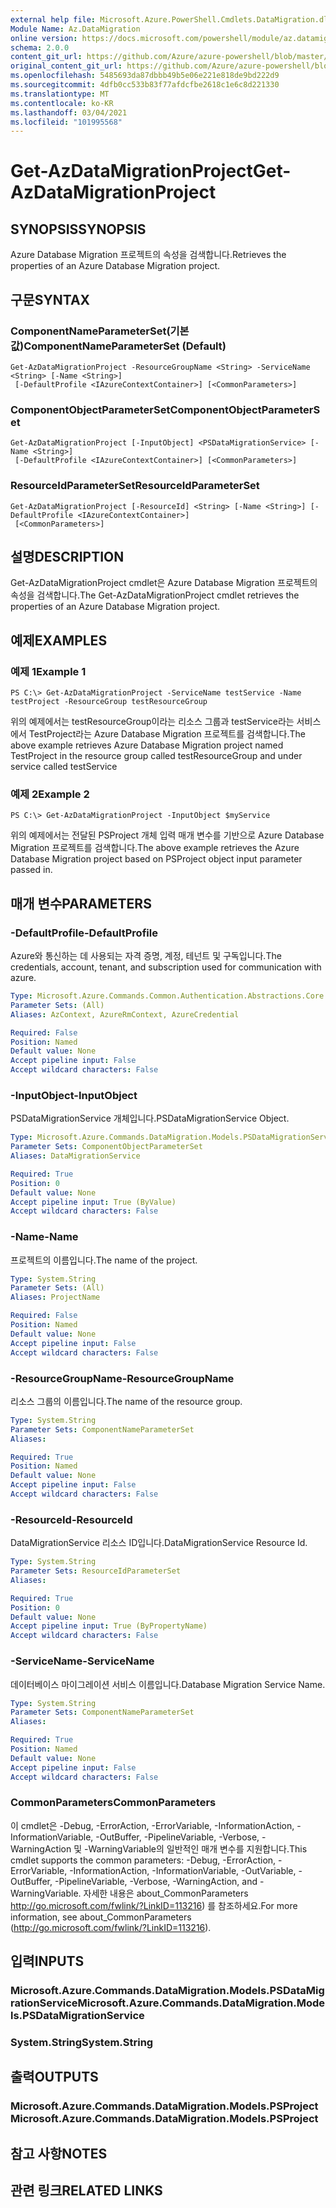 ```yaml
---
external help file: Microsoft.Azure.PowerShell.Cmdlets.DataMigration.dll-Help.xml
Module Name: Az.DataMigration
online version: https://docs.microsoft.com/powershell/module/az.datamigration/Get-AzDataMigrationProject
schema: 2.0.0
content_git_url: https://github.com/Azure/azure-powershell/blob/master/src/DataMigration/DataMigration/help/Get-AzDataMigrationProject.md
original_content_git_url: https://github.com/Azure/azure-powershell/blob/master/src/DataMigration/DataMigration/help/Get-AzDataMigrationProject.md
ms.openlocfilehash: 5485693da87dbbb49b5e06e221e818de9bd222d9
ms.sourcegitcommit: 4dfb0cc533b83f77afdcfbe2618c1e6c8d221330
ms.translationtype: MT
ms.contentlocale: ko-KR
ms.lasthandoff: 03/04/2021
ms.locfileid: "101995568"
---
```

# <span data-ttu-id="094a3-101">Get-AzDataMigrationProject</span><span class="sxs-lookup"><span data-stu-id="094a3-101">Get-AzDataMigrationProject</span></span>

## <span data-ttu-id="094a3-102">SYNOPSIS</span><span class="sxs-lookup"><span data-stu-id="094a3-102">SYNOPSIS</span></span>
<span data-ttu-id="094a3-103">Azure Database Migration 프로젝트의 속성을 검색합니다.</span><span class="sxs-lookup"><span data-stu-id="094a3-103">Retrieves the properties of an Azure Database Migration project.</span></span>

## <span data-ttu-id="094a3-104">구문</span><span class="sxs-lookup"><span data-stu-id="094a3-104">SYNTAX</span></span>

### <span data-ttu-id="094a3-105">ComponentNameParameterSet(기본값)</span><span class="sxs-lookup"><span data-stu-id="094a3-105">ComponentNameParameterSet (Default)</span></span>
```
Get-AzDataMigrationProject -ResourceGroupName <String> -ServiceName <String> [-Name <String>]
 [-DefaultProfile <IAzureContextContainer>] [<CommonParameters>]
```

### <span data-ttu-id="094a3-106">ComponentObjectParameterSet</span><span class="sxs-lookup"><span data-stu-id="094a3-106">ComponentObjectParameterSet</span></span>
```
Get-AzDataMigrationProject [-InputObject] <PSDataMigrationService> [-Name <String>]
 [-DefaultProfile <IAzureContextContainer>] [<CommonParameters>]
```

### <span data-ttu-id="094a3-107">ResourceIdParameterSet</span><span class="sxs-lookup"><span data-stu-id="094a3-107">ResourceIdParameterSet</span></span>
```
Get-AzDataMigrationProject [-ResourceId] <String> [-Name <String>] [-DefaultProfile <IAzureContextContainer>]
 [<CommonParameters>]
```

## <span data-ttu-id="094a3-108">설명</span><span class="sxs-lookup"><span data-stu-id="094a3-108">DESCRIPTION</span></span>
<span data-ttu-id="094a3-109">Get-AzDataMigrationProject cmdlet은 Azure Database Migration 프로젝트의 속성을 검색합니다.</span><span class="sxs-lookup"><span data-stu-id="094a3-109">The Get-AzDataMigrationProject cmdlet retrieves the properties of an Azure Database Migration project.</span></span>

## <span data-ttu-id="094a3-110">예제</span><span class="sxs-lookup"><span data-stu-id="094a3-110">EXAMPLES</span></span>

### <span data-ttu-id="094a3-111">예제 1</span><span class="sxs-lookup"><span data-stu-id="094a3-111">Example 1</span></span>
```
PS C:\> Get-AzDataMigrationProject -ServiceName testService -Name testProject -ResourceGroup testResourceGroup
```

<span data-ttu-id="094a3-112">위의 예제에서는 testResourceGroup이라는 리소스 그룹과 testService라는 서비스에서 TestProject라는 Azure Database Migration 프로젝트를 검색합니다.</span><span class="sxs-lookup"><span data-stu-id="094a3-112">The above example retrieves  Azure Database Migration project named TestProject in the resource group called testResourceGroup and under service called testService</span></span>

### <span data-ttu-id="094a3-113">예제 2</span><span class="sxs-lookup"><span data-stu-id="094a3-113">Example 2</span></span>
```
PS C:\> Get-AzDataMigrationProject -InputObject $myService
```

<span data-ttu-id="094a3-114">위의 예제에서는 전달된 PSProject 개체 입력 매개 변수를 기반으로 Azure Database Migration 프로젝트를 검색합니다.</span><span class="sxs-lookup"><span data-stu-id="094a3-114">The above example retrieves the  Azure Database Migration project based on PSProject object input parameter passed in.</span></span> 

## <span data-ttu-id="094a3-115">매개 변수</span><span class="sxs-lookup"><span data-stu-id="094a3-115">PARAMETERS</span></span>

### <span data-ttu-id="094a3-116">-DefaultProfile</span><span class="sxs-lookup"><span data-stu-id="094a3-116">-DefaultProfile</span></span>
<span data-ttu-id="094a3-117">Azure와 통신하는 데 사용되는 자격 증명, 계정, 테넌트 및 구독입니다.</span><span class="sxs-lookup"><span data-stu-id="094a3-117">The credentials, account, tenant, and subscription used for communication with azure.</span></span>

```yaml
Type: Microsoft.Azure.Commands.Common.Authentication.Abstractions.Core.IAzureContextContainer
Parameter Sets: (All)
Aliases: AzContext, AzureRmContext, AzureCredential

Required: False
Position: Named
Default value: None
Accept pipeline input: False
Accept wildcard characters: False
```

### <span data-ttu-id="094a3-118">-InputObject</span><span class="sxs-lookup"><span data-stu-id="094a3-118">-InputObject</span></span>
<span data-ttu-id="094a3-119">PSDataMigrationService 개체입니다.</span><span class="sxs-lookup"><span data-stu-id="094a3-119">PSDataMigrationService Object.</span></span>

```yaml
Type: Microsoft.Azure.Commands.DataMigration.Models.PSDataMigrationService
Parameter Sets: ComponentObjectParameterSet
Aliases: DataMigrationService

Required: True
Position: 0
Default value: None
Accept pipeline input: True (ByValue)
Accept wildcard characters: False
```

### <span data-ttu-id="094a3-120">-Name</span><span class="sxs-lookup"><span data-stu-id="094a3-120">-Name</span></span>
<span data-ttu-id="094a3-121">프로젝트의 이름입니다.</span><span class="sxs-lookup"><span data-stu-id="094a3-121">The name of the project.</span></span>

```yaml
Type: System.String
Parameter Sets: (All)
Aliases: ProjectName

Required: False
Position: Named
Default value: None
Accept pipeline input: False
Accept wildcard characters: False
```

### <span data-ttu-id="094a3-122">-ResourceGroupName</span><span class="sxs-lookup"><span data-stu-id="094a3-122">-ResourceGroupName</span></span>
<span data-ttu-id="094a3-123">리소스 그룹의 이름입니다.</span><span class="sxs-lookup"><span data-stu-id="094a3-123">The name of the resource group.</span></span>

```yaml
Type: System.String
Parameter Sets: ComponentNameParameterSet
Aliases:

Required: True
Position: Named
Default value: None
Accept pipeline input: False
Accept wildcard characters: False
```

### <span data-ttu-id="094a3-124">-ResourceId</span><span class="sxs-lookup"><span data-stu-id="094a3-124">-ResourceId</span></span>
<span data-ttu-id="094a3-125">DataMigrationService 리소스 ID입니다.</span><span class="sxs-lookup"><span data-stu-id="094a3-125">DataMigrationService Resource Id.</span></span>

```yaml
Type: System.String
Parameter Sets: ResourceIdParameterSet
Aliases:

Required: True
Position: 0
Default value: None
Accept pipeline input: True (ByPropertyName)
Accept wildcard characters: False
```

### <span data-ttu-id="094a3-126">-ServiceName</span><span class="sxs-lookup"><span data-stu-id="094a3-126">-ServiceName</span></span>
<span data-ttu-id="094a3-127">데이터베이스 마이그레이션 서비스 이름입니다.</span><span class="sxs-lookup"><span data-stu-id="094a3-127">Database Migration Service Name.</span></span>

```yaml
Type: System.String
Parameter Sets: ComponentNameParameterSet
Aliases:

Required: True
Position: Named
Default value: None
Accept pipeline input: False
Accept wildcard characters: False
```

### <span data-ttu-id="094a3-128">CommonParameters</span><span class="sxs-lookup"><span data-stu-id="094a3-128">CommonParameters</span></span>
<span data-ttu-id="094a3-129">이 cmdlet은 -Debug, -ErrorAction, -ErrorVariable, -InformationAction, -InformationVariable, -OutBuffer, -PipelineVariable, -Verbose, -WarningAction 및 -WarningVariable의 일반적인 매개 변수를 지원합니다.</span><span class="sxs-lookup"><span data-stu-id="094a3-129">This cmdlet supports the common parameters: -Debug, -ErrorAction, -ErrorVariable, -InformationAction, -InformationVariable, -OutVariable, -OutBuffer, -PipelineVariable, -Verbose, -WarningAction, and -WarningVariable.</span></span> <span data-ttu-id="094a3-130">자세한 내용은 about_CommonParameters http://go.microsoft.com/fwlink/?LinkID=113216) 를 참조하세요.</span><span class="sxs-lookup"><span data-stu-id="094a3-130">For more information, see about_CommonParameters (http://go.microsoft.com/fwlink/?LinkID=113216).</span></span>

## <span data-ttu-id="094a3-131">입력</span><span class="sxs-lookup"><span data-stu-id="094a3-131">INPUTS</span></span>

### <span data-ttu-id="094a3-132">Microsoft.Azure.Commands.DataMigration.Models.PSDataMigrationService</span><span class="sxs-lookup"><span data-stu-id="094a3-132">Microsoft.Azure.Commands.DataMigration.Models.PSDataMigrationService</span></span>

### <span data-ttu-id="094a3-133">System.String</span><span class="sxs-lookup"><span data-stu-id="094a3-133">System.String</span></span>

## <span data-ttu-id="094a3-134">출력</span><span class="sxs-lookup"><span data-stu-id="094a3-134">OUTPUTS</span></span>

### <span data-ttu-id="094a3-135">Microsoft.Azure.Commands.DataMigration.Models.PSProject</span><span class="sxs-lookup"><span data-stu-id="094a3-135">Microsoft.Azure.Commands.DataMigration.Models.PSProject</span></span>

## <span data-ttu-id="094a3-136">참고 사항</span><span class="sxs-lookup"><span data-stu-id="094a3-136">NOTES</span></span>

## <span data-ttu-id="094a3-137">관련 링크</span><span class="sxs-lookup"><span data-stu-id="094a3-137">RELATED LINKS</span></span>

